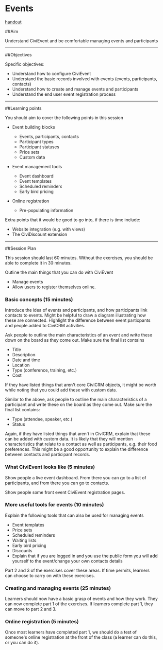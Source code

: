 # Events
[handout](../handout/events.md)

##Aim

Understand CiviEvent and be comfortable managing events and participants

---
##Objectives

Specific objectives:

- Understand how to configure CiviEvent
- Understand the basic records involved with events (events, participants, contacts)
- Understand how to create and manage events and participants
- Understand the end user event registration process

---
##Learning points

You should aim to cover the following points in this session

- Event building blocks

    - Events, participants, contacts
    - Participant types
    - Participant statuses
    - Price sets
    - Custom data
- Event management tools

    - Event dashboard
    - Event templates
    - Scheduled reminders
    - Early bird pricing
- Online registration

    - Pre-populating information

Extra points that it would be good to go into, if there is time include:

- Website integration (e.g. with views)
- The CiviDiscount extension

---
##Session Plan

This session should last 60 minutes. Without the exercises, you should be able to complete it in 30 minutes.

Outline the main things that you can do with CiviEvent

- Manage events
- Allow users to register themselves online.

### Basic concepts (15 minutes)

Introduce the idea of events and participants, and how participants link contacts to events. Might be helpful to draw a diagram illustrating how these are connected.
Highlight the difference between event particpants and people added to CiviCRM activities.

Ask people to outline the main characteristics of an event and write these down on the board as they come out. Make sure the final list contains

- Title
- Description
- Date and time
- Location
- Type (conference, training, etc.)
- Cost

If they have listed things that aren't core CivICRM objects, it might be worth while noting that you could add these with custom data.

Similar to the above, ask people to outline the main characteristics of a participant and write these on the board as they come out. Make sure the final list contains:

- Type (attendee, speaker, etc.)
- Status

Again, if they have listed things that aren't in CivICRM, explain that these can be added with custom data. It is likely that they will mention characteristics that relate to a contact as well as participants, e.g. their food preferences. This might be a good opportunity to explain the difference between contacts and participant records.

### What CiviEvent looks like (5 minutes)

Show people a live event dashboard. From there you can go to a list of participants, and from there you can go to contacts.

Show people some front event CiviEvent registration pages.

### More useful tools for events (10 minutes)

Explain the following tools that can also be used for managing events

- Event templates
- Price sets
- Scheduled reminders
- Waiting lists
- Early bird pricing
- Discounts
- Explain that if you are logged in and you use the public form you will add yourself to the event/change your own contacts details

Part 2 and 3 of the exercises cover these areas. If time permits, learners can choose to carry on with these exercises.

### Creating and managing events (25 minutes)

Learners should now have a basic grasp of events and how they work. They can now complete part 1 of the exercises. If learners complete part 1, they can move to part 2 and 3.

### Online registration (5 minutes)

Once most learners have completed part 1, we should do a test of someone's online registration at the front of the class (a learner can do this, or you can do it).
